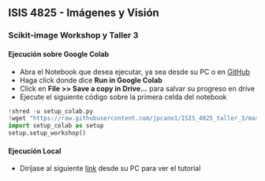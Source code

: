 ## **ISIS 4825 - Imágenes y Visión**
### **Scikit-image Workshop y Taller 3**
#### **Ejecución sobre Google Colab**
- Abra el Notebook que desea ejecutar, ya sea desde su PC o en [GitHub](https://github.com/jpcano1/ISIS_4825_taller_3.git)
- Haga click donde dice **Run in Google Colab**
- Click en **File >> Save a copy in Drive...** para salvar su progreso en drive
- Ejecute el siguiente código sobre la primera celda del notebook
```python
!shred -u setup_colab.py
!wget "https://raw.githubusercontent.com/jpcano1/ISIS_4825_taller_3/master/setup_colab.py" -O setup_colab.py
import setup_colab as setup
setup.setup_workshop()
```

#### **Ejecución Local**
- Diríjase al siguiente [link](https://janakiev.com/blog/jupyter-virtual-envs/) desde su PC para ver el tutorial
